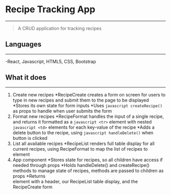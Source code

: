 # Recipe Tracking App
---
>A CRUD application for tracking recipes
## Languages
---
-React, Javascript, HTML5, CSS, Bootstrap

## What it does
---
1. Create new recipes
  *RecipeCreate creates a form on screen for users to type in new recipes and submit them to the page to be displayed
   *Stores its own state for form inputs
   *Uses ```javascript createRecipe()``` as props to handle when user submits the form
2. Format new recipes
   *RecipeFormat handles the input of a single recipe, and returns it formatted as a ```javascript <tr>``` element with nested ```javascript <td>``` elements for each key-value of the recipe
   *Adds a delete button to the recipe, using ```javascript handleDelete()``` when button is clicked
3. List all available recipes
   *RecipeList renders full table display for all current recipes, using RecipeFormat to map the list of recipes to <tbody> element
4. App component
   *Stores state for recipes, so all children have access if needed through props
   *Holds handleDelete() and createRecipe() methods to manage state of recipes, methods are passed to children as props
   *Returns <div> element with a header, our RecipeList table display, and the RecipeCreate form
